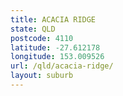 ```yaml
---
title: ACACIA RIDGE
state: QLD
postcode: 4110
latitude: -27.612178
longitude: 153.009526
url: /qld/acacia-ridge/
layout: suburb
---
```

